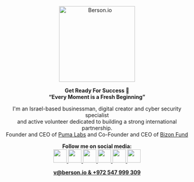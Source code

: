 
<p align="center">
    <img width="200" src="https://github.com/bersonio/bersonio/blob/main/berson.io%20logo.png?raw=true" alt="Berson.io">
</p>
<p align="center">
<b>Get Ready For Success 🚀</b> <br>
<b>“Every Moment is a Fresh Beginning”</b>
</p>

<p align="center">
I'm an Israel-based businessman, digital creator and cyber security specialist<br>
and active volunteer dedicated to building a strong international partnership.<br>
Founder and CEO of <a href="https://pumalabs.io/">Puma Labs</a> and Co-Founder and CEO of <a href="https://bizonfund.com/">Bizon Fund</a>
</p>


<p align="center">
<b>Follow me on social media:</b> <br>
  
<a href="https://www.linkedin.com/in/bersonio/">
<img src="https://www.picng.com/upload/linkedin/png_linkedin_64396.png" style="width:35px;height:35px;">

<a href="https://www.tiktok.com/@berson.io">
<img src="https://e7.pngegg.com/pngimages/545/550/png-clipart-tik-tok-icon-circle-tech-companies-thumbnail.png" 
style="width:35px;height:35px;">

<a href="https://www.youtube.com/@Bersonio">
<img src="https://i.pinimg.com/originals/6a/42/04/6a4204f04496559aa27101d25983d0f0.png" style="width:35px;height:35px;">
  
<a href="https://www.facebook.com/berson.io/">
<img src="https://upload.wikimedia.org/wikipedia/commons/thumb/0/05/Facebook_Logo_%282019%29.png/1024px-Facebook_Logo_%282019%29.png" 
style="width:35px;height:35px;">

<a href="https://www.instagram.com/berson.io/">
<img src="https://www.pngmart.com/files/13/Instagram-Logo-PNG-Image-1.png" 
style="width:35px;height:35px;">

<a href="https://t.me/bersonio">
<img src="https://cdn3.iconfinder.com/data/icons/popular-services-brands-vol-2/512/telegram-512.png" 
style="width:35px;height:35px;">
  
</p>
<p align="center">
<b>v@berson.io & +972 547 999 309</b>
</p>
